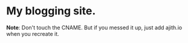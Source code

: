 # My blogging site. 
**Note**: Don't touch the CNAME. But if you messed it up, just add ajith.io when you recreate it.

